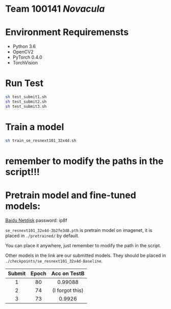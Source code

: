 # Team 100141 *Novacula*

# Environment Requiremensts
- Python 3.6
- OpenCV2
- PyTorch 0.4.0
- TorchVision

# Run Test
```bash
sh test_submit1.sh
sh test_submit2.sh
sh test_submit3.sh
```

# Train a model 
```bash
sh train_se_resnext101_32x4d.sh
```

# remember to modify the paths in the script!!!

# Pretrain model and fine-tuned models:

[Baidu Netdisk](https://pan.baidu.com/s/1eopgneA7J7ESOEgnc2yF6A) password: ip8f

`se_resnext101_32x4d-3b2fe3d8.pth` is pretrain model on imagenet, it is placed in `./pretrained/` by default.

You can place it anywhere, just remember to modify the path in the script.

Other models in the link are our submitted models. They should be placed in `./checkpoints/se_resnext101_32x4d-Baseline`.

| Submit | Epoch | Acc on TestB |
| :-: | :-: | :-: |
| 1 | 80 | 0.99088 |
| 2 | 74 |  (I forgot this)|
| 3 | 73 | 0.9926 |
